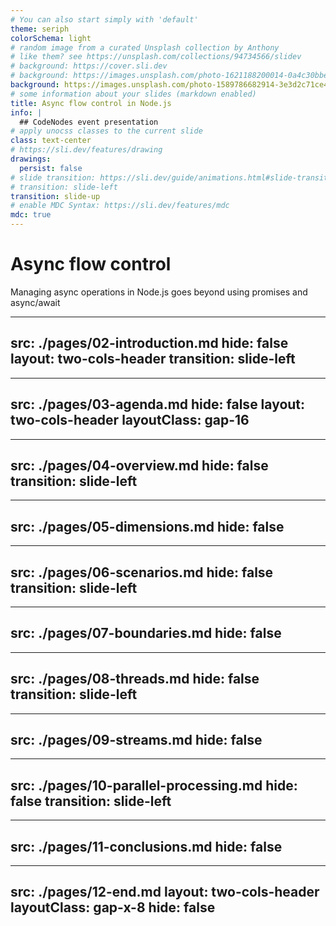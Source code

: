 ```yaml
---
# You can also start simply with 'default'
theme: seriph
colorSchema: light
# random image from a curated Unsplash collection by Anthony
# like them? see https://unsplash.com/collections/94734566/slidev
# background: https://cover.sli.dev
# background: https://images.unsplash.com/photo-1621188200014-0a4c30bbecd5
background: https://images.unsplash.com/photo-1589786682914-3e3d2c71ce43
# some information about your slides (markdown enabled)
title: Async flow control in Node.js
info: |
  ## CodeNodes event presentation
# apply unocss classes to the current slide
class: text-center
# https://sli.dev/features/drawing
drawings:
  persist: false
# slide transition: https://sli.dev/guide/animations.html#slide-transitions
# transition: slide-left
transition: slide-up
# enable MDC Syntax: https://sli.dev/features/mdc
mdc: true
---
```


# Async flow control

Managing async operations in Node.js goes beyond using promises and async/await

<style>
.slidev-layout  {
  text-shadow: 1px 1px 0px rgb(0, 0, 0);
}
.slidev-layout h1 + p  {
  font-size: 30px;
  width: 70%;
  margin: 0 auto;
  opacity: 0.6;
}
</style>

---
src: ./pages/02-introduction.md
hide: false
layout: two-cols-header
transition: slide-left
---
---
src: ./pages/03-agenda.md
hide: false
layout: two-cols-header
layoutClass: gap-16
---
---
src: ./pages/04-overview.md
hide: false
transition: slide-left
---
---
src: ./pages/05-dimensions.md
hide: false
---
---
src: ./pages/06-scenarios.md
hide: false
transition: slide-left
---
---
src: ./pages/07-boundaries.md
hide: false
---
---
src: ./pages/08-threads.md
hide: false
transition: slide-left
---
---
src: ./pages/09-streams.md
hide: false
---
---
src: ./pages/10-parallel-processing.md
hide: false
transition: slide-left
---
---
src: ./pages/11-conclusions.md
hide: false
---
---
src: ./pages/12-end.md
layout: two-cols-header
layoutClass: gap-x-8
hide: false
---
